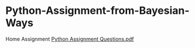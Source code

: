 # Python-Assignment-from-Bayesian-Ways
Home Assignment
[Python Assignment Questions.pdf](https://github.com/FathimathSwaliha/Python-Assignment-from-Bayesian-Ways/files/13612794/Python.Assignment.Questions.pdf)
